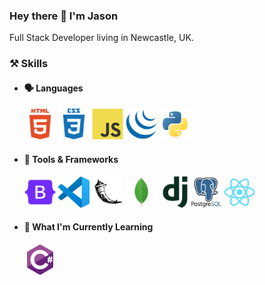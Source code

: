 ### Hey there 👋 I'm Jason

Full Stack Developer living in Newcastle, UK.

### ⚒️ Skills

- #### 🗣 Languages

  <img src="https://github.com/devicons/devicon/blob/master/icons/html5/html5-plain-wordmark.svg" alt="HTML logo" title="HTML 5" width="50px" height="50px" /> <img src="https://github.com/devicons/devicon/blob/master/icons/css3/css3-plain-wordmark.svg" alt="CSS logo" title="CSS" width="50px" height="50px" /> <img src="https://github.com/devicons/devicon/blob/master/icons/javascript/javascript-original.svg" alt="JavaScript logo" title="Javascript" width="50px" height="50px" /> <img src="https://github.com/devicons/devicon/blob/master/icons/jquery/jquery-original.svg" alt="JQuery logo" title="JQuery" width="50px" height="50px" /> 
  <img src="https://github.com/devicons/devicon/blob/master/icons/python/python-original.svg" alt="Python logo" title="Python" width="50px" height="50px" /> 

- #### 🔧 Tools & Frameworks

  <img src="https://github.com/devicons/devicon/blob/master/icons/bootstrap/bootstrap-plain.svg" alt="Bootstrap logo" title="Bootstrap" width="50px" height="50px" /> <img src="https://github.com/devicons/devicon/blob/master/icons/vscode/vscode-original.svg" alt="VSCode logo" title="VSCode" width="50px" height="50px" /> <img src="https://github.com/devicons/devicon/blob/master/icons/flask/flask-original.svg" alt="Flask logo" title="Flask" width="50px" height="50px" /> <img src="https://github.com/devicons/devicon/blob/master/icons/mongodb/mongodb-original.svg" alt="MongoDB logo" title="MongoDB" width="50px" height="50px" /> 
  <img src="https://raw.githubusercontent.com/devicons/devicon/master/icons/django/django-plain.svg" alt="Django logo" title="Django" width="50px" height="50px" /><img src="https://raw.githubusercontent.com/devicons/devicon/master/icons/postgresql/postgresql-original-wordmark.svg" alt="PostgreSQL logo" title="PostgreSQL" width="50px" height="50px" />  <img src="https://raw.githubusercontent.com/devicons/devicon/master/icons/react/react-original.svg" alt="React logo" title="React" width="50px" height="50px" />
  
- #### 📖 What I'm Currently Learning

  <img src="https://raw.githubusercontent.com/devicons/devicon/master/icons/csharp/csharp-original.svg" alt="C# logo" title="C#" width="50px" height="50px" />

